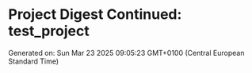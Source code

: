 # Project Digest Continued: test_project
Generated on: Sun Mar 23 2025 09:05:23 GMT+0100 (Central European Standard Time)

